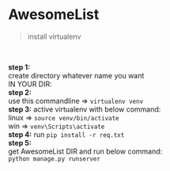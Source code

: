 # AwesomeList

>install virtualenv

<br />

**step 1:**
  <br />
  create directory whatever name you want
  <br />
IN YOUR DIR:
<br />
**step 2:**
<br />
  use this commandline => `virtualenv venv`
  <br />
**step 3:**
  active virtualenv with below command:
  <br />
    linux =>  `source venv/bin/activate`<br />
    win   =>  `venv\Scripts\activate`<br />
**step 4:**
  run `pip install -r req.txt`<br />
**step 5:**
<br />
  get AwesomeList DIR and run below command:<br />
    `python manage.py runserver`
